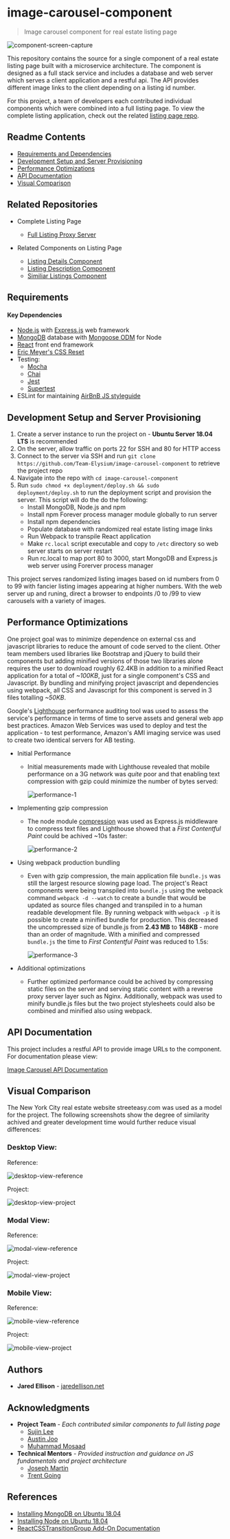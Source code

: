 # image-carousel-component
> Image carousel component for real estate listing page

![component-screen-capture](documentation/images/component-screen-capture.gif)

This repository contains the source for a single component of a real estate listing page built with a microservice architecture. The component is designed as a full stack service and includes a database and web server which serves a client application and a restful api. The API provides different image links to the client depending on a listing id number.

For this project, a team of developers each contributed individual components which were combined into a full listing page. To view the complete listing application, check out the related [listing page repo](https://github.com/Team-Elysium/streeteasy-listing-proxy-server-jte).

## Readme Contents

- [Requirements and Dependencies](#requirements)
- [Development Setup and Server Provisioning](#development-setup-and-server-provisioning)
- [Performance Optimizations](#performance-optimizations)
- [API Documentation](#api-documentation)
- [Visual Comparison](#visual-comparison)

## Related Repositories

- Complete Listing Page
  - [Full Listing Proxy Server](https://github.com/Team-Elysium/real-estate-listing-page)

- Related Components on Listing Page
  - [Listing Details Component](https://github.com/Team-Elysium/listing-details)
  - [Listing Description Component](https://github.com/Team-Elysium/Description-Amenities-About_the_Building)
  - [Similiar Listings Component](https://github.com/Team-Elysium/Similar-Listings-Recommendations)

## Requirements

#### Key Dependencies

- [Node.js](https://nodejs.org/en/) with [Express.js](https://expressjs.com/) web framework
- [MongoDB](https://www.mongodb.com/) database with [Mongoose ODM](https://mongoosejs.com/) for Node
- [React](https://reactjs.org/docs/getting-started.html) front end framework
- [Eric Meyer's CSS Reset](https://meyerweb.com/eric/tools/css/reset/)
- Testing:
  - [Mocha](https://mochajs.org)
  - [Chai](https://www.chaijs.com)
  - [Jest](https://jestjs.io/)
  - [Supertest](https://www.npmjs.com/package/supertest)
- ESLint for maintaining [AirBnB JS styleguide](https://github.com/airbnb/javascript)

## Development Setup and Server Provisioning

1. Create a server instance to run the project on - **Ubuntu Server 18.04 LTS** is recommended
2. On the server, allow traffic on ports 22 for SSH and 80 for HTTP access
3. Connect to the server via SSH and run `git clone https://github.com/Team-Elysium/image-carousel-component` to retrieve the project repo
4. Navigate into the repo with `cd image-carousel-component`
5. Run `sudo chmod +x deployment/deploy.sh && sudo deployment/deploy.sh`  to run the deployment script and provision the server. This script will do the do the following:
   - Install MongoDB, Node.js and npm
   - Install npm Forever process manager module globally to run server
   - Install npm dependencies
   - Populate database with randomized real estate listing image links
   - Run Webpack to transpile React application
   - Make `rc.local` script executable and copy to `/etc` directory so web server starts on server restart
   - Run rc.local to map port 80 to 3000, start MongoDB and Express.js web server using Forerver process manager

This project serves randomized listing images based on id numbers from 0 to 99 with fancier listing images appearing at higher numbers. With the web server up and runing, direct a browser to endpoints /0 to /99 to view carousels with a variety of images.

## Performance Optimizations

One project goal was to minimize dependence on external css and javascript libraries to reduce the amount of code served to the client. Other team members used libraries like Bootstrap and jQuery to build their components but adding minified versions of those two libraries alone requires the user to download roughly 62.4KB in addition to a minified React application for a total of *~100KB*, just for a single component's CSS and Javascript. By bundling and minifying project javascript and dependencies using webpack, all CSS and Javascript for this component is served in 3 files totalling *~50KB*.

Google's [Lighthouse](https://developers.google.com/web/tools/lighthouse/) performance auditing tool was used to assess the service's performance in terms of time to serve assets and general web app best practices. Amazon Web Services was used to deploy and test the application - to test performance, Amazon's AMI imaging service was used to create two identical servers for AB testing.

- Initial Performance

  - Initial measurements made with Lighthouse revealed that mobile performance on a 3G network was *quite* poor and that enabling text compression with gzip could minimize the number of bytes served:

    ![performance-1](documentation/images/performance-1.png)

- Implementing gzip compression

  - The node module [compression](https://www.npmjs.com/package/compression) was used as Express.js middleware to compress text files and Lighthouse showed that a *First Contentful Paint* could be achived ~10s faster:

    ![performance-2](documentation/images/performance-2.png)

- Using webpack production bundling

  - Even with gzip compression, the main application file `bundle.js` was still the largest resource slowing page load. The project's React components were being transpiled into `bundle.js` using the webpack command `webpack -d --watch` to create a bundle that would be updated as source files changed and transpiled in to a human readable development file. By running webpack with `webpack -p` it is possible to create a minified bundle for production. This decreased the uncompressed size of bundle.js from **2.43 MB** to **148KB** - more than an order of magnitude. With a minified and compressed `bundle.js` the time to *First Contentful Paint* was reduced to 1.5s:

    ![performance-3](documentation/images/performance-3.png)

- Additional optimizations

  - Further optimized performance could be achived by compressing static files on the server and serving static content with a reverse proxy server layer such as Nginx. Additionally, webpack was used to minify bundle.js files but the two project stylesheets could also be combined and minified also using webpack.

## API Documentation

This project includes a restful API to provide image URLs to the component. For documentation please view:

[Image Carousel API Documentation](documentation/api-documentation.md)

## Visual Comparison

The New York City real estate website streeteasy.com was used as a model for the project. The following screenshots show the degree of similarity achived and greater development time would further reduce visual differences:

### Desktop View:

Reference:

![desktop-view-reference](documentation/images/desktop-view-reference.png)

Project:

![desktop-view-project](documentation/images/desktop-view-project.png)

### Modal View:

Reference:

![modal-view-reference](documentation/images/modal-view-reference.png)

Project:

![modal-view-project](documentation/images/modal-view-project.png)

### Mobile View:

Reference:

![mobile-view-reference](documentation/images/mobile-view-reference.png)

Project:

![mobile-view-project](documentation/images/mobile-view-project.png)

## Authors

* **Jared Ellison** - [jaredellison.net](http://jaredellison.net)

## Acknowledgments

- **Project Team** - *Each contributed similar components to full listing page*
  - [Sujin Lee](https://github.com/slee1016)
  - [Austin Joo](https://github.com/AustinJoo)
  - [Muhammad Mosaad](https://github.com/moemosaad/)
- **Technical Mentors** - *Provided instruction and guidance on JS fundamentals and project architecture*
  - [Joseph Martin](https://github.com/jpranaymartin)
  - [Trent Going](https://github.com/trentgoing)

## References

- [Installing MongoDB on Ubuntu 18.04](https://www.digitalocean.com/community/tutorials/how-to-install-mongodb-on-ubuntu-18-04)
- [Installing Node on Ubuntu 18.04](https://www.digitalocean.com/community/tutorials/how-to-install-node-js-on-ubuntu-18-04)
- [ReactCSSTransitionGroup Add-On Documentation](https://reactjs.org/docs/animation.html)
